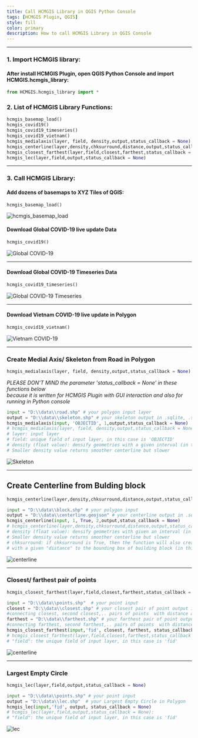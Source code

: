 ```yaml
---
title: Call HCMGIS Library in QGIS Python Console
tags: [HCMGIS Plugin, QGIS]
style: fill
color: primary
description: How to call HCMGIS Library in QGIS Console
---
```


***
### 1. Import HCMGIS library:
#### After install HCMGIS Plugin, open QGIS Python Console and import HCMGIS.hcmgis_library:  
```python
from HCMGIS.hcmgis_library import *
```

### 2. List of HCMGIS Library Functions:
```python
hcmgis_basemap_load()  
hcmgis_covid19()  
hcmgis_covid19_timeseries()  
hcmgis_covid19_vietnam()  
hcmgis_medialaxis(layer, field, density,output,status_callback = None)  
hcmgis_centerline(layer,density,chksurround,distance,output,status_callback = None)
hcmgis_closest_farthest(layer,field,closest,farthest,status_callback = None)
hcmgis_lec(layer,field,output,status_callback = None)
``` 


***
### 3. Call HCMGIS Library:
#### Add dozens of basemaps to XYZ Tiles of QGIS:
```python
hcmgis_basemap_load()
```
![hcmgis_basemap_load](/assets/images/posts/2020/HCMGIS/basemap_load.png)

#### Download Global COVID-19 live update Data
```python
hcmgis_covid19()
```
![Global COVID-19](/assets/images/posts/2020/HCMGIS/global_covid19.png)

***
#### Download Global COVID-19 Timeseries Data
```python
hcmgis_covid19_timeseries()
```
![Global COVID-19 Timeseries](/assets/images/posts/2020/HCMGIS/global_covid19_timeseries.png)

***
#### Download Vietnam COVID-19 live update in Polygon
```python
hcmgis_covid19_vietnam()
```
![Vietnam COVID-19](/assets/images/posts/2020/HCMGIS/vietnam_covid19.png)

***
### Create Medial Axis/ Skeleton from Road in Polygon
```python
hcmgis_medialaxis(layer, field, density,output,status_callback = None)
```
*PLEASE DON'T MIND the parameter 'status_callback = None' in these functions below*  
*because it is written for HCMGIS Plugin with GUI interaction and also for running in Python console*  

```python
input = "D:\\data\\road.shp" # your polygon input layer
output = "D:\\data\\skeleton.shp" # your skeleton output in .sqlite, .shp, .geojson, .gpkg or kml
hcmgis_medialaxis(input, 'OBJECTID', 1,output,status_callback = None) 
# hcmgis_medialaxis(layer, field, density,output,status_callback = None)
# layer: input layer
# field: unique field of input layer, in this case is 'OBJECTID'
# density (float value): densify geometries with a given interval (in this case is 1 meter). 
# Smaller density value returns smoother centerline but slower
```
![Skeleton](/assets/images/posts/2020/HCMGIS/skeleton.png)


***
## Create Centerline from Bulding block
```python
hcmgis_centerline(layer,density,chksurround,distance,output,status_callback = None)
```
```python
input = "D:\\data\\block.shp" # your polygon input
output = "D:\\data\\centerline.geojson" # your centerline output in .sqlite, .shp, .geojson, .gpkg or kml
hcmgis_centerline(input, 1, True, 2,output,status_callback = None)
# hcmgis_centerline(layer,density,chksurround,distance,output,status_callback = None)
# density (float value): densify geometries with given an interval (in this case is 1 meter). 
# Smaller density value returns smoother centerline but slower
# chksurround: if chksurround is True, then the function will also create a surrounding 'centerline' 
# with a given "distance" to the bounding box of building block (in this case is 2 meters)
```
![centerline](/assets/images/posts/2020/HCMGIS/centerline.png)
***

### Closest/ farthest pair of points
```python
hcmgis_closest_farthest(layer,field,closest,farthest,status_callback = None)
```
```python
input = "D:\\data\\points.shp"  # your point input
closest = "D:\\data\\closest.shp" # your closest pair of point output in polyline  
#connecting closest, second closest,.. pairs of points  with distance attribute.
farthest = "D:\\data\\farthest.shp" # your farthest pair of point output in polyline   
#connecting farthest, second farthest,.. pairs of points  with distance attribute.
hcmgis_closest_farthest(input,'fid', closest, farthest, status_callback = None)
# hcmgis_closest_farthest(layer,field,closest,farthest,status_callback = None): 
# "field": the unique field of input layer, in this case is 'fid'
```
![centerline](/assets/images/posts/2020/HCMGIS/closest_farthest.png)
***


### Largest Empty Circle
```python
hcmgis_lec(layer,field,output,status_callback = None)
```
```python
input = "D:\\data\\points.shp" # your point input
output = "D:\\data\\lec.shp"  # your Largest Empty Circle in Polygon
hcmgis_lec(input,'fid', output, status_callback = None)
# hcmgis_lec(layer,field,output,status_callback = None): 
# "field": the unique field of input layer, in this case is 'fid'
```
![lec](/assets/images/posts/2020/HCMGIS/lec.png)
